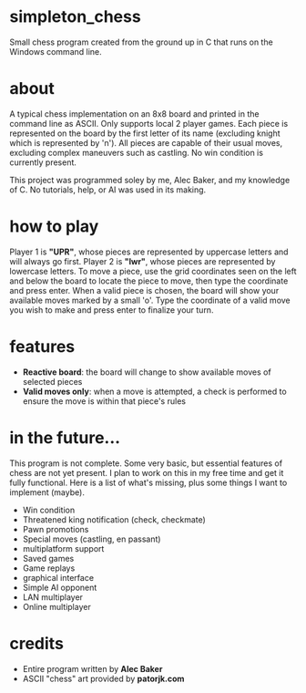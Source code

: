 # simpleton_chess
Small chess program created from the ground up in C that runs on the Windows command line. 

# about
A typical chess implementation on an 8x8 board and printed in the command line as ASCII. Only supports local 2 player games. Each piece is represented on the board by the first letter of its name (excluding knight which is represented by 'n'). All pieces are capable of their usual moves, excluding complex maneuvers such as castling. No win condition is currently present.

This project was programmed soley by me, Alec Baker, and my knowledge of C. No tutorials, help, or AI was used in its making. 

# how to play
Player 1 is **"UPR"**, whose pieces are represented by uppercase letters and will always go first. Player 2 is **"lwr"**, whose pieces are represented by lowercase letters. To move a piece, use the grid coordinates seen on the left and below the board to locate the piece to move, then type the coordinate and press enter. When a valid piece is chosen, the board will show your available moves marked by a small 'o'. Type the coordinate of a valid move you wish to make and press enter to finalize your turn.

# features
- **Reactive board**: the board will change to show available moves of selected pieces
- **Valid moves only**: when a move is attempted, a check is performed to ensure the move is within that piece's rules

# in the future...
This program is not complete. Some very basic, but essential features of chess are not yet present. I plan to work on this in my free time and get it fully functional. Here is a list of what's missing, plus some things I want to implement (maybe).

- Win condition
- Threatened king notification (check, checkmate)
- Pawn promotions
- Special moves (castling, en passant)
- multiplatform support
- Saved games
- Game replays
- graphical interface
- Simple AI opponent
- LAN multiplayer
- Online multiplayer

# credits
- Entire program written by **Alec Baker**
- ASCII "chess" art provided by **patorjk.com**
